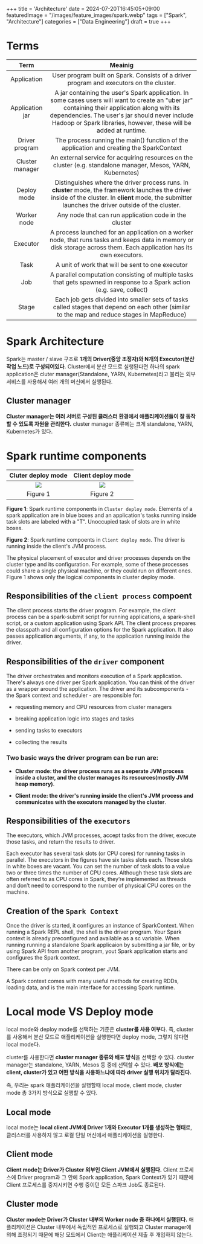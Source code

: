 +++
title = 'Architecture'
date = 2024-07-20T16:45:05+09:00
featuredImage = "/images/feature_images/spark.webp"
tags = ["Spark", "Architecture"]
categories = ["Data Engineering"]
draft = true
+++

# Terms

|      Term       |                                                                                                                                Meainig                                                                                                                                 |
| :-------------: | :--------------------------------------------------------------------------------------------------------------------------------------------------------------------------------------------------------------------------------------------------------------------: |
|   Application   |                                                                                        User program built on Spark. Consists of a driver program and executors on the cluster.                                                                                         |
| Application jar | A jar containing the user's Spark application. In some cases users will want to create an "uber jar" containing their application along with its dependencies. The user's jar should never include Hadoop or Spark libraries, however, these will be added at runtime. |
| Driver program  |                                                                                        The process running the main() function of the application and creating the SparkContext                                                                                        |
| Cluster manager |                                                                             An external service for acquiring resources on the cluster (e.g. standalone manager, Mesos, YARN, Kubernetes)                                                                              |
|   Deploy mode   |                                Distinguishes where the driver process runs. In **cluster** mode, the framework launches the driver inside of the cluster. In **client** mode, the submitter launches the driver outside of the cluster.                                |
|   Worker node   |                                                                                                         Any node that can run application code in the cluster                                                                                                          |
|    Executor     |                                                 A process launched for an application on a worker node, that runs tasks and keeps data in memory or disk storage across them. Each application has its own executors.                                                  |
|      Task       |                                                                                                            A unit of work that will be sent to one executor                                                                                                            |
|       Job       |                                                                        A parallel computation consisting of multiple tasks that gets spawned in response to a Spark action (e.g. save, collect)                                                                        |
|      Stage      |                                                              Each job gets divided into smaller sets of tasks called stages that depend on each other (similar to the map and reduce stages in MapReduce)                                                              |

# Spark Architecture

Spark는 master / slave 구조로 **1개의 Driver(중앙 조정자)와 N개의 Executor(분산 작업 노드)로 구성되어있다.** Cluster에서 분산 모드로 실행된다면 하나의 spark application은 cluter manager(Standalone, YARN, Kubernetes)라고 불리는 외부 서비스를 사용해서 여러 개의 머신에서 실행된다.

## Cluster manager

**Cluster manager는 여러 서버로 구성된 클러스터 환경에서 애플리케이션들이 잘 동작할 수 있도록 자원을 관리한다.** cluster manager 종류에는 크게 standalone, YARN, Kubernetes가 있다.

# Spark runtime components

|                            Cluter deploy mode                             |                            Client deploy mode                            |
| :-----------------------------------------------------------------------: | :----------------------------------------------------------------------: |
| <center><img src="/images/spark/spark_cluster_mode.webp"/></center> | <center><img src="/images/spark/spark_client_mode.webp"/></center> |
|                                 Figure 1                                  |                                 Figure 2                                 |

**Figure 1**: Spark runtime components in `Cluster deploy mode`. Elements of a spark application are in blue boxes and an application's tasks running inside task slots are labeled with a "T". Unoccupied task of slots are in white boxes.

**Figure 2**: Spark runtime compoents in `Client deploy mode`. The driver is running inside the client's JVM process.

The physical placement of executor and driver processes depends on the cluster type and its configuration. For example, some of these processes could share a single physical machine, or they could run on different ones. Figure 1 shows only the logical components in cluster deploy mode.

## Responsibilities of the `client process` compoent

The client process starts the driver program. For example, the client process can be a spark-submit script for running applications, a spark-shell script, or a custom application using Spark API. The client process prepares the classpath and all configuration options for the Spark application. It also passes application arguments, if any, to the application running inside the driver.

## Responsibilities of the `driver` component

The driver orchestrates and monitors execution of a Spark application. There's always one driver per Spark application. You can think of the driver as a wrapper around the application.
The driver and its subcomponents - the Spark context and scheduler - are responsible for:

- requesting memory and CPU resources from cluster managers

- breaking application logic into stages and tasks

- sending tasks to executors

- collecting the results

### Two basic ways the driver program can be run are:

- **Cluster mode: the driver process runs as a seperate JVM process inside a cluster, and the cluster manages its resources(mostly JVM heap memory)**.

- **Client mode: the driver's running inside the client's JVM process and communicates with the executors managed by the cluster**.

## Responsibilities of the `executors`

The executors, which JVM processes, accept tasks from the driver, execute those tasks, and return the results to driver.

Each executor has several task slots (or CPU cores) for running tasks in parallel. The executors in the figures have six tasks slots each. Those slots in white boxes are vacant. You can set the number of task slots to a value two or three times the number of CPU cores. Although these task slots are often referred to as CPU cores in Spark, they’re implemented as threads and don’t need to correspond to the number of physical CPU cores on the machine.

## Creation of the `Spark Context`

Once the driver is started, it configures an instance of SparkContext. When running a Spark REPL shell, the shell is the driver program. Your Spark context is already preconfigured and available as a sc variable. When running running a standalone Spark applicaion by submitting a jar file, or by using Spark API from another program, yout Spark application starts and configures the Spark context.

There can be only on Spark context per JVM.

A Spark context comes with many useful methods for creating RDDs, loading data, and is the main interface for accessing Spark runtime.

# Local mode VS Deploy mode

local mode와 deploy mode를 선택하는 기준은 **cluster를 사용 여부**다. 즉, cluster를 사용해서 분산 모드로 애플리케이션을 실행한다면 deploy mode, 그렇지 않다면 local mode다.

cluster를 사용한다면 **cluster manager 종류와 배포 방식**을 선택할 수 있다. cluster manager는 standalone, YARN, Mesos 등 중에 선택할 수 있다. **배포 방식에는 client, cluster가 있고 어떤 방식을 사용하느냐에 따라 driver 실행 위치가 달라진다.**

즉, 우리는 spark 애플리케이션을 실행할때 local mode, client mode, cluster mode 총 3가지 방식으로 실행할 수 있다.

## Local mode

local mode는 **local client JVM에 Driver 1개와 Executor 1개를 생성하는 형태**로, 클러스터를 사용하지 않고 로컬 단일 머신에서 애플리케이션을 실행한다.

## Client mode

**Client mode는 Driver가 Cluster 외부인 Client JVM에서 실행된다.** Client 프로세스에 Driver program과 그 안에 Spark application, Spark Context가 있기 때문에 Client 프로세스를 중지시키면 수행 중이던 모든 스파크 Job도 종료된다.

## Cluster mode

**Cluster mode는 Driver가 Cluster 내부의 Worker node 중 하나에서 실행된다.** 애플리케이션은 Cluster 내부에서 독립적인 프로세스로 실행되고 Cluster manager에 의해 조정되기 때문에 해당 모드에서 Client는 애플리케이션 제출 후 개입하지 않는다.
